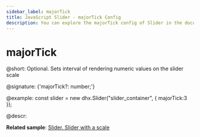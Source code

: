 ```yaml
---
sidebar_label: majorTick
title: JavaScript Slider - majorTick Config 
description: You can explore the majorTick config of Slider in the documentation of the DHTMLX JavaScript UI library. Browse developer guides and API reference, try out code examples and live demos, and download a free 30-day evaluation version of DHTMLX Suite 7.
---
```


# majorTick

@short: Optional. Sets interval of rendering numeric values on the slider scale

@signature: {'majorTick?: number;'}

@example:
const slider = new dhx.Slider("slider_container", { 
    majorTick:3
});

@descr:

**Related sample**: [Slider. Slider with a scale](https://snippet.dhtmlx.com/4a6l7cyy)

[comment]: # (@related: slider/initializing_slider.md#configuration-properties slider/configuring_slider.md#scale-settings)
